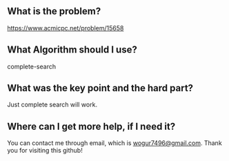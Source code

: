 ## What is the problem?

<https://www.acmicpc.net/problem/15658>

## What Algorithm should I use?

complete-search

## What was the key point and the hard part?

Just complete search will work.

## Where can I get more help, if I need it?

You can contact me through email, which is wogur7496@gmail.com.
Thank you for visiting this github!

